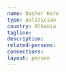 ```yaml
---
name: Dashor Kore
type: politician
country: Albania
tagline:
description:
related-persons:
connections:
layout: person
---
```

